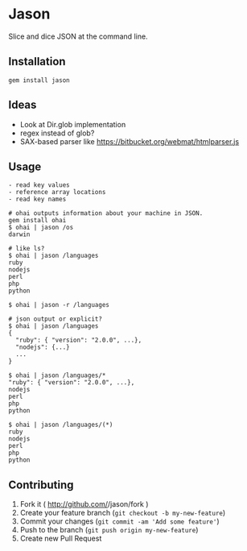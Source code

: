 # Jason

Slice and dice JSON at the command line.

## Installation

    gem install jason

## Ideas

- Look at Dir.glob implementation
- regex instead of glob?
- SAX-based parser like https://bitbucket.org/webmat/htmlparser.js

## Usage

    - read key values
    - reference array locations
    - read key names

    # ohai outputs information about your machine in JSON.
    gem install ohai
    $ ohai | jason /os
    darwin

    # like ls?
    $ ohai | jason /languages
    ruby
    nodejs
    perl
    php
    python

    $ ohai | jason -r /languages

    # json output or explicit?
    $ ohai | jason /languages
    {
      "ruby": { "version": "2.0.0", ...},
      "nodejs": {...}
      ...
    }

    $ ohai | jason /languages/*
    "ruby": { "version": "2.0.0", ...},
    nodejs
    perl
    php
    python

    $ ohai | jason /languages/(*)
    ruby
    nodejs
    perl
    php
    python

## Contributing

1. Fork it ( http://github.com/<my-github-username>/jason/fork )
2. Create your feature branch (`git checkout -b my-new-feature`)
3. Commit your changes (`git commit -am 'Add some feature'`)
4. Push to the branch (`git push origin my-new-feature`)
5. Create new Pull Request
